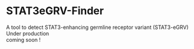 # STAT3eGRV-Finder
A tool to detect STAT3-enhancing germline receptor variant (STAT3-eGRV)
<br>Under production</br> 
coming soon !
